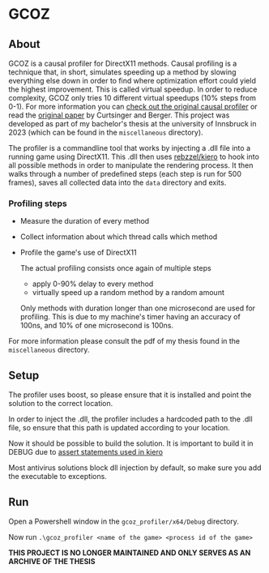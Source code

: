 # GCOZ

## About

GCOZ is a causal profiler for DirectX11 methods.
Causal profiling is a technique that, in short, simulates speeding up a method by slowing everything else down in order to find where optimization effort could yield the highest improvement.
This is called virtual speedup.
In order to reduce complexity, GCOZ only tries 10 different virtual speedups (10% steps from 0-1).
For more information you can [check out the original causal profiler](https://github.com/plasma-umass/coz) or read the [original paper](https://arxiv.org/pdf/1608.03676v1) by Curtsinger and Berger.
This project was developed as part of my bachelor's thesis at the university of Innsbruck in 2023 (which can be found in the `miscellaneous` directory).

The profiler is a commandline tool that works by injecting a .dll file into a running game using DirectX11.
This .dll then uses [rebzzel/kiero](https://github.com/Rebzzel/kiero) to hook into all possible methods in order to manipulate the rendering process.
It then walks through a number of predefined steps (each step is run for 500 frames), saves all collected data into the `data` directory and exits.
### Profiling steps
- Measure the duration of every method
- Collect information about which thread calls which method
- Profile the game's use of DirectX11
  
  The actual profiling consists once again of multiple steps
  - apply 0-90% delay to every method
  - virtually speed up a random method by a random amount

  Only methods with duration longer than one microsecond are used for profiling.
  This is due to my machine's timer having an accuracy of 100ns, and 10% of one microsecond is 100ns.

For more information please consult the pdf of my thesis found in the `miscellaneous` directory.

## Setup

The profiler uses boost, so please ensure that it is installed and point the solution to the correct location.

In order to inject the .dll, the profiler includes a hardcoded path to the .dll file, so ensure that this path is updated according to your location.

Now it should be possible to build the solution.
It is important to build it in DEBUG due to [assert statements used in kiero](https://github.com/Rebzzel/kiero/issues/41)

Most antivirus solutions block dll injection by default, so make sure you add the executable to exceptions.

## Run

Open a Powershell window in the `gcoz_profiler/x64/Debug` directory.

Now run `.\gcoz_profiler <name of the game> <process id of the game>`

**THIS PROJECT IS NO LONGER MAINTAINED AND ONLY SERVES AS AN ARCHIVE OF THE THESIS**